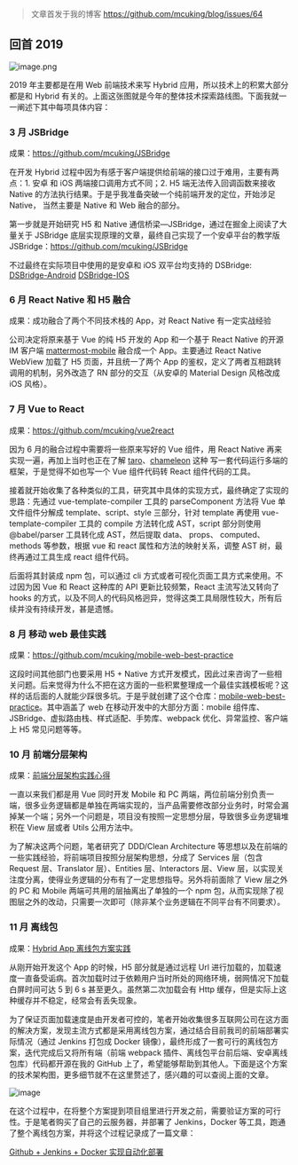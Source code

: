 > 文章首发于我的博客 https://github.com/mcuking/blog/issues/64

## 回首 2019
![image.png](https://i.loli.net/2020/09/13/dYzLnw6xIkCUj8F.png)

2019 年主要都是在用 Web 前端技术来写 Hybrid 应用，所以技术上的积累大部分都是和 Hybrid 有关的。上面这张图就是今年的整体技术探索路线图。下面我就一一阐述下其中每项具体内容：

### 3 月 JSBridge

成果：https://github.com/mcuking/JSBridge

在开发 Hybrid 过程中因为有感于客户端提供给前端的接口过于难用，主要有两点：1. 安卓 和 iOS 两端接口调用方式不同；2. H5 端无法传入回调函数来接收 Native 的方法执行结果。于是乎我准备突破一个纯前端开发的定位，开始涉足 Native， 当然主要是 Native 和 Web 融合的部分。

第一步就是开始研究 H5 和 Native 通信桥梁—JSBridge，通过在掘金上阅读了大量关于 JSBridge 底层实现原理的文章，最终自己实现了一个安卓平台的教学版 JSBridge：https://github.com/mcuking/JSBridge

不过最终在实际项目中使用的是安卓和 iOS 双平台均支持的 DSBridge:
[DSBridge-Android](https://github.com/wendux/DSBridge-Android)
[DSBridge-IOS](https://github.com/wendux/DSBridge-IOS)

### 6 月 React Native 和 H5 融合

成果：成功融合了两个不同技术栈的 App，对 React Native 有一定实战经验

公司决定将原来基于 Vue 的纯 H5 开发的 App 和一个基于 React Native 的开源 IM 客户端 [mattermost-mobile](https://github.com/mattermost/mattermost-mobile) 融合成一个 App。主要通过 React Native WebView 加载了 H5 页面，并且统一了两个 App 的鉴权，定义了两者互相跳转调用的机制，另外改造了 RN 部分的交互（从安卓的 Material Design 风格改成 iOS 风格）。

### 7 月 Vue to React

成果：https://github.com/mcuking/vue2react

因为 6 月的融合过程中需要将一些原来写好的 Vue 组件，用 React Native 再来实现一遍，再加上当时也正在了解 [taro](https://github.com/NervJS/taro)、[chameleon](https://github.com/didi/chameleon) 这种 写一套代码运行多端的框架，于是觉得不如也写一个 Vue 组件代码转 React 组件代码的工具。

接着就开始收集了各种类似的工具，研究其中具体的实现方式，最终确定了实现的思路：先通过 vue-template-compiler 工具的 parseComponent 方法将 Vue 单文件组件分解成 template、script、style 三部分，针对 template 再使用 vue-template-compiler 工具的 compile 方法转化成 AST，script 部分则使用 @babel/parser 工具转化成 AST，然后提取 data、 props、 computed、 methods 等参数，根据 vue 和 react 属性和方法的映射关系，调整 AST 树，最终再通过工具生成 react 组件代码。

后面将其封装成 npm 包，可以通过 cli 方式或者可视化页面工具方式来使用。不过因为因 Vue 和 React 这种库的 API 更新比较频繁，React 主流写法又转向了 hooks 的方式，以及不同人的代码风格迥异，觉得这类工具局限性较大，所有后续并没有持续开发，甚是遗憾。

### 8 月 移动 web 最佳实践

成果：https://github.com/mcuking/mobile-web-best-practice

这段时间其他部门也要采用 H5 + Native 方式开发模式，因此过来咨询了一些相关问题。后来觉得为什么不把在这方面的一些积累整理成一个最佳实践模板呢？这样的话后面的人就能少踩很多坑。于是乎就创建了这个仓库：[mobile-web-best-practice](https://github.com/mcuking/mobile-web-best-practice)。其中涵盖了 web 在移动开发中的大部分方面：mobile 组件库、JSBridge、虚拟路由栈、样式适配、手势库、webpack 优化、异常监控、客户端上 H5 常见问题等等。

### 10 月 前端分层架构

成果：[前端分层架构实践心得](https://juejin.im/post/5d9bfbd451882560984db815)

一直以来我们都是用 Vue 同时开发 Mobile 和 PC 两端，两位前端分别负责一端，很多业务逻辑都是单独在两端实现的，当产品需要修改部分业务时，时常会漏掉某一个端；另外一个问题是，项目没有按照一定思想分层，导致很多业务逻辑堆积在 View 层或者 Utils 公用方法中。

为了解决这两个问题，笔者研究了 DDD/Clean Architecture 等思想以及在前端的一些实践经验，将前端项目按照分层架构思想，分成了 Services 层（包含 Request 层、Translator 层）、Entities 层、Interactors 层、View 层，以实现关注度分离，使得业务逻辑的分布有了一定思想指导。另外将前面除了 View 层之外的 PC 和 Mobile 两端可共用的层抽离出了单独的一个 npm 包，从而实现除了视图层之外的改动，只需要一次即可（除非某个业务逻辑在不同平台有不同要求）。

### 11 月 离线包

成果：[Hybrid App 离线包方案实践](https://github.com/mcuking/blog/issues/63)

从刚开始开发这个 App 的时候，H5 部分就是通过远程 Url 进行加载的，加载速度一直备受诟病。首次加载时过于依赖用户当时所处的网络环境，弱网情况下加载白屏时间可达 5 到 6 s 甚至更久。虽然第二次加载会有 Http 缓存，但是实际上这种缓存并不稳定，经常会有丢失现象。

为了保证页面加载速度是由开发者可控的，笔者开始收集很多互联网公司在这方面的解决方案，发现主流方式都是采用离线包方案，通过结合目前我司的前端部署实际情况（通过 Jenkins 打包成 Docker 镜像），最终形成了一套可行的离线包方案，迭代完成后又将所有端（前端 webpack 插件、离线包平台前后端、安卓离线包库）代码都开源在我的 GitHub 上了，希望能够帮助到其他人。下面是这个方案的技术架构图，更多细节就不在这里赘述了，感兴趣的可以查阅上面的文章。

![image](https://user-gold-cdn.xitu.io/2019/12/29/16f51a7def4c4c54?w=1040&h=780&f=png&s=145775)

在这个过程中，在将整个方案提到项目组里进行开发之前，需要验证方案的可行性。于是笔者购买了自己的云服务器，并部署了 Jenkins，Docker 等工具，跑通了整个离线包方案，并将这个过程记录成了一篇文章：

[Github + Jenkins + Docker 实现自动化部署](https://github.com/mcuking/blog/issues/61)
